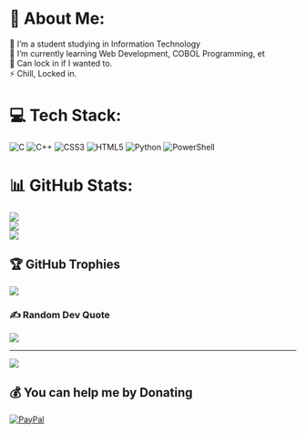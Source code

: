 # 💫 About Me:
🔭 I’m a student studying in Information Technology<br>🌱 I’m currently learning Web Development, COBOL Programming, et<br>💬 Can lock in if I wanted to.<br>⚡ Chill, Locked in.


# 💻 Tech Stack:
![C](https://img.shields.io/badge/c-%2300599C.svg?style=flat&logo=c&logoColor=white) ![C++](https://img.shields.io/badge/c++-%2300599C.svg?style=flat&logo=c%2B%2B&logoColor=white) ![CSS3](https://img.shields.io/badge/css3-%231572B6.svg?style=flat&logo=css3&logoColor=white) ![HTML5](https://img.shields.io/badge/html5-%23E34F26.svg?style=flat&logo=html5&logoColor=white) ![Python](https://img.shields.io/badge/python-3670A0?style=flat&logo=python&logoColor=ffdd54) ![PowerShell](https://img.shields.io/badge/PowerShell-%235391FE.svg?style=flat&logo=powershell&logoColor=white)
# 📊 GitHub Stats:
![](https://github-readme-stats.vercel.app/api?username=Zempaiii&theme=shadow_green&hide_border=true&include_all_commits=false&count_private=false)<br/>
![](https://github-readme-streak-stats.herokuapp.com/?user=Zempaiii&theme=shadow_green&hide_border=true)<br/>
![](https://github-readme-stats.vercel.app/api/top-langs/?username=Zempaiii&theme=shadow_green&hide_border=true&include_all_commits=false&count_private=false&layout=compact)

## 🏆 GitHub Trophies
![](https://github-profile-trophy.vercel.app/?username=Zempaiii&theme=radical&no-frame=false&no-bg=true&margin-w=4)

### ✍️ Random Dev Quote
![](https://quotes-github-readme.vercel.app/api?type=horizontal&theme=radical)

---
[![](https://visitcount.itsvg.in/api?id=Zempaiii&icon=2&color=3)](https://visitcount.itsvg.in)

  ## 💰 You can help me by Donating
  [![PayPal](https://img.shields.io/badge/PayPal-00457C?style=for-the-badge&logo=paypal&logoColor=white)](https://paypal.me/https://paypal.me/Zempaiii) 

  
<!-- Proudly created with GPRM ( https://gprm.itsvg.in ) -->

